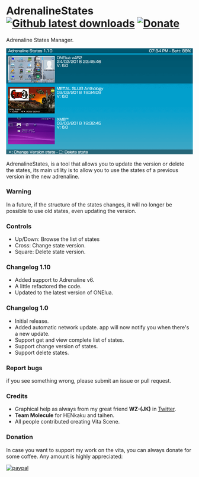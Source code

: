 # AdrenalineStates [![Github latest downloads](https://img.shields.io/github/downloads/DavisDev/AdrenalineStates/total.svg)](https://github.com/DavisDev/AdrenalineStates/releases/latest) [![Donate](https://img.shields.io/badge/Donate-PayPal-green.svg)](https://www.paypal.com/cgi-bin/webscr?cmd=_s-xclick&hosted_button_id=XJRPVP6VRHHNQ)
Adrenaline States Manager.

![header](preview.png)

AdrenalineStates, is a tool that allows you to update the version or delete the states, its main utility is to allow you to use the states of a previous version in the new adrenaline.

### Warning ###
In a future, if the structure of the states changes, it will no longer be possible to use old states, even updating the version.

### Controls ###
- Up/Down: Browse the list of states
- Cross: Change state version.
- Square: Delete state version.

### Changelog 1.10 ###
- Added support to Adrenaline v6.
- A little refactored the code.
- Updated to the latest version of ONElua.

### Changelog 1.0 ###
- Initial release.
- Added automatic network update. app will now notify you when there's a new update.
- Support get and view complete list of states.
- Support change version of states.
- Support delete states.

### Report bugs ###
if you see something wrong, please submit an issue or pull request.

### Credits ###
- Graphical help as always from my great friend **WZ-(JK)** in [Twitter](https://twitter.com/Mt096Wz).
- **Team Molecule** for HENkaku and taihen.
- All people contributed creating Vita Scene.

### Donation ###
In case you want to support my work on the vita, you can always donate for some coffee. Any amount is highly appreciated:

[![paypal](https://www.paypalobjects.com/en_US/i/btn/btn_donateCC_LG.gif)](https://www.paypal.com/cgi-bin/webscr?cmd=_s-xclick&hosted_button_id=XJRPVP6VRHHNQ)
